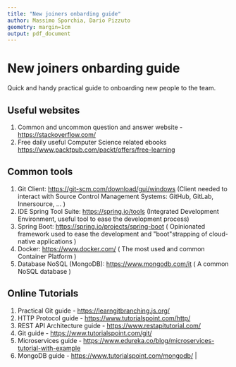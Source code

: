 ```yaml
---
title: "New joiners onbarding guide"
author: Massimo Sporchia, Dario Pizzuto
geometry: margin=1cm
output: pdf_document
---
```

# New joiners onbarding guide   

Quick and handy practical guide to onboarding new people to the team.

## Useful websites

1. Common and uncommon question and answer website - https://stackoverflow.com/
1. Free daily useful Computer Science related ebooks https://www.packtpub.com/packt/offers/free-learning


## Common tools

1. Git Client: https://git-scm.com/download/gui/windows (Client needed to interact with Source Control Management Systems: GitHub, GitLab, Innersource, ... )
1. IDE Spring Tool Suite: https://spring.io/tools (Integrated Development Environment, useful tool to ease the development process)
1. Spring Boot: https://spring.io/projects/spring-boot ( Opinionated framework used to ease the development and "boot"strapping of cloud-native applications )
1. Docker: https://www.docker.com/ ( The most used and common Container Platform )
1. Database NoSQL (MongoDB): https://www.mongodb.com/it ( A common NoSQL database )

## Online Tutorials

1. Practical Git guide - https://learngitbranching.js.org/ 
1. HTTP Protocol guide - https://www.tutorialspoint.com/http/
1. REST API Architecture guide - https://www.restapitutorial.com/
1. Git guide - https://www.tutorialspoint.com/git/
1. Microservices guide - https://www.edureka.co/blog/microservices-tutorial-with-example
1. MongoDB guide - https://www.tutorialspoint.com/mongodb/ |
